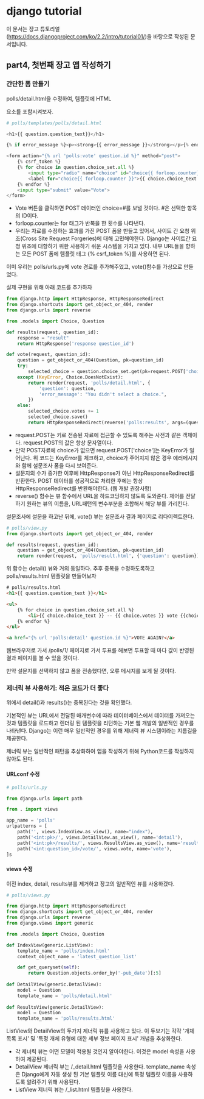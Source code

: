 # django tutorial

이 문서는 장고 튜토리얼(https://docs.djangoproject.com/ko/2.2/intro/tutorial01/)을 바탕으로 작성된 문서입니다.



## part4, 첫번째 장고 앱 작성하기



### 간단한 폼 만들기

polls/detail.html을 수정하여, 템플릿에 HTML <form>요소를 포함시켜보자.

```python
# polls/templates/polls/detail.html

<h1>{{ question.question_text}}</h1>

{% if error_message %}<p><strong>{{ error_message }}</strong></p>{% endif %}

<form action="{% url 'polls:vote' question.id %}" method="post">
    {% csrf_token %}
    {% for choice in question.choice_set.all %}
        <input type="radio" name="choice" id="choice{{ forloop.counter}}" value="{{choice.id}}">
        <label for="choice{{ forloop.counter }}">{{ choice.choice_text }}</label><br>
    {% endfor %}
    <input type="submit" value="Vote">
</form>
```



- Vote 버튼을 클릭하면 POST 데이터인 choice=#를 보낼 것이다. #은 선택한 항목의 ID이다.
- forloop.counter는 for 태그가 반복을 한 횟수를 나타낸다.
- 우리는 자료를 수정하는 효과를 가진 POST 폼을 만들고 있어서, 사이트 간 요청 위조(Cross Site Request Forgeries)에 대해 고민해야한다. Django는 사이트간 요청 위조에 대항하기 위한 사용하기 쉬운 시스템을 가지고 있다. 내부 URL들을 향하는 모든 POST 폼에 템플릿 태그 {% csrf_token %}를 사용하면 된다.



이미 우리는 polls/urls.py에 vote 경로를 추가해주었고, vote()함수를 가상으로 만들었다.

실제 구현을 위해 아래 코드를 추가하자

```python
from django.http import HttpResponse, HttpResponseRedirect
from django.shortcuts import get_object_or_404, render
from django.urls import reverse

from .models import Choice, Question

def results(request, question_id):
    response = "result"
    return HttpResponse('response question_id')

def vote(request, question_id):
    question = get_object_or_404(Question, pk=question_id)
    try:
        selected_choice = question.choice_set.get(pk=request.POST['choice'])
    except (KeyError, Choice.DoesNotExist):
        return render(request, 'polls/detail.html', {
            'question': question,
            'error_message': "You didn't select a choice.",
        })
    else:
        selected_choice.votes += 1
        selected_choice.save()
        return HttpResponseRedirect(reverse('polls:results', args=(question_id,)))
```

- request.POST는 키로 전송된 자료에 접근할 수 있도록 해주는 사전과 같은 객체이다. request.POST의 값은 항상 문자열이다.
- 만약 POST자료에 choice가 없으면 request.POST['choice']는 KeyError가 일어난다. 위 코드는 KeyError를 체크하고, choice가 주어지지 않은 경우 에러메시지와 함께 설문조사 폼을 다시 보여준다.
- 설문지의 수가 증가한 이후에 HttpResponse가 아닌 HttpResponseRedirect를 반환한다. POST 데이터를 성공적으로 처리한 후에는 항상 HttpResponseRedirect를 반환해야한다. (웹 개발 권장사항)
- reverse() 함수는 뷰 함수에서 URL을 하드코딩하지 않도록 도와준다. 제어를 전달하기 원하는 뷰의 이름을, URL패턴의 변수부분을 조합해서 해당 뷰를 가리킨다.



설문조사에 설문을 하고난 뒤에, vote() 뷰는 설문조사 결과 페이지로 리다이렉트한다.

```python
# polls/view.py
from django.shortcuts import get_object_or_404, render

def results(request, question_id):
    question = get_object_or_404(Question, pk=question_id)
    return render(request, 'polls/result.html', {'question': question})
```

위 함수는 detail() 뷰와 거의 동일하다. 추후 중복을 수정하도록하고 polls/results.html 템플릿을 만들어보자



```html
# polls/results.html
<h1>{{ question.question_text }}</h1>

<ul>
    {% for choice in question.choice_set.all %}
        <li>{{ choice.choice_text }} -- {{ choice.votes }} vote {{choice.votes|pluralize}}</li>
    {% endfor %}
</ul>

<a href="{% url 'polls:detail' question.id %}">VOTE AGAIN?</a>
```

웹브라우저로 가서 /polls/1/ 페이지로 가서 투표를 해보면 투표할 때 마다 값이 반영된 결과 페이지를 볼 수 있을 것이다.

만약 설문지를 선택하지 않고 폼을 전송했다면, 오류 메시지를 보게 될 것이다.



### 제너릭 뷰 사용하기: 적은 코드가 더 좋다

위에서 detail()과 results()는 중복된다는 것을 확인했다.

기본적인 뷰는 URL에서 전달된 매개변수에 따라 데이터베이스에서 데이터를 가져오는 것과 템플릿을 로드하고 렌더링 된 템플릿을 리턴하는 기본 웹 개발의 일반적인 경우를 나타낸다. Django는 이런 매우 일반적인 경우를 위해 제너릭 뷰 시스템이라는 지름길을 제공한다.



제너릭 뷰는 일반적인 패턴을 추상화하여 앱을 작성하기 위해 Python코드를 작성하지 않아도 된다.



#### URLconf 수정

```python
# polls/urls.py

from django.urls import path

from . import views

app_name = 'polls'
urlpatterns = [
    path('', views.IndexView.as_view(), name="index"),
    path('<int:pk>/', views.DetailView.as_view(), name='detail'),
    path('<int:pk>/results/', views.ResultsView.as_view(), name='results'),
    path('<int:question_id>/vote/', views.vote, name='vote'),
]s
```



#### views 수정

이전 index, detail, results뷰를 제거하고 장고의 일반적인 뷰를 사용하겠다.

```python
# polls/views.py

from django.http import HttpResponseRedirect
from django.shortcuts import get_object_or_404, render
from django.urls import reverse
from django.views import generic

from .models import Choice, Question

def IndexView(generic.ListView):
    template_name = 'polls/index.html'
    context_object_name = 'latest_question_list'

    def get_queryset(self):
        return Question.objects.order_by('-pub_date')[:5]
    
def DetailView(generic.DetailView):
    model = Question
    template_name = 'polls/detail.html'
    
def ResultsView(generic.DetailView):
    model = Question
    template_name = 'polls/results.html'
```



ListView와 DetailView의 두가지 제너릭 뷰를 사용하고 있다. 이 두보기는 각각 '개체 목록 표시' 및 '특정 개체 유형에 대한 세부 정보 페이지 표시' 개념을 추상화한다.



- 각 제너릭 뷰는 어떤 모델이 적용될 것인지 알아야한다. 이것은 model 속성을 사용하여 제공된다.
- DetailView 제너릭 뷰는 <app name>/<model name>_detail.html 템플릿을 사용한다. template_name 속성은 Django에게 자동 생성 된 기본 템플릿 이름 대신에 특정 템플릿 이름을 사용하도록 알려주기 위해 사용된다.
- ListView 제너릭 뷰는 <app name>/<model name>_list.html 템플릿을 사용한다.